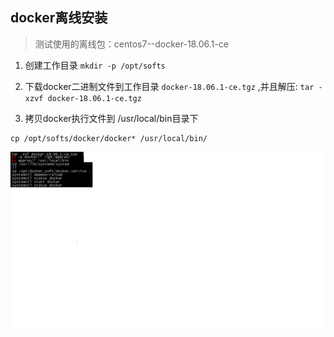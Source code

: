 ## docker离线安装
> 测试使用的离线包：centos7--docker-18.06.1-ce

1. 创建工作目录 `mkdir -p /opt/softs`
2. 下载docker二进制文件到工作目录 `docker-18.06.1-ce.tgz` ,并且解压: `tar -xzvf docker-18.06.1-ce.tgz`

3. 拷贝docker执行文件到 /usr/local/bin目录下

```
cp /opt/softs/docker/docker* /usr/local/bin/
```

![docker-install](images/install-docker.png "docker离线安装")
